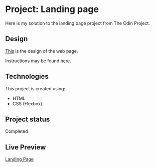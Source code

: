 # Project: Landing page
Here is my solution to the landing page project from The Odin Project.

## Design
[This](https://cdn.statically.io/gh/TheOdinProject/curriculum/main/foundations/html_css/project/odin-project.png) is the design of the web page.

Instructions may be found [here](https://www.theodinproject.com/lessons/foundations-landing-page).

## Technologies
This project is created using:
* HTML
* CSS (Flexbox)

## Project status
Completed

## Live Preview
[Landing Page](https://landingpage-top.netlify.app/)